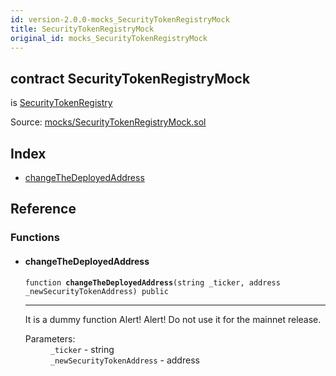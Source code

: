 ```yaml
---
id: version-2.0.0-mocks_SecurityTokenRegistryMock
title: SecurityTokenRegistryMock
original_id: mocks_SecurityTokenRegistryMock
---
```


<div class="contract-doc"><div class="contract"><h2 class="contract-header"><span class="contract-kind">contract</span> SecurityTokenRegistryMock</h2><p class="base-contracts"><span>is</span> <a href="SecurityTokenRegistry.html">SecurityTokenRegistry</a></p><div class="source">Source: <a href="git+https://github.com/PolymathNetwork/polymath-core/blob/v1.4.0/contracts/mocks/SecurityTokenRegistryMock.sol" target="_blank">mocks/SecurityTokenRegistryMock.sol</a></div></div><div class="index"><h2>Index</h2><ul><li><a href="mocks_SecurityTokenRegistryMock.html#changeTheDeployedAddress">changeTheDeployedAddress</a></li></ul></div><div class="reference"><h2>Reference</h2><div class="functions"><h3>Functions</h3><ul><li><div class="item function"><span id="changeTheDeployedAddress" class="anchor-marker"></span><h4 class="name">changeTheDeployedAddress</h4><div class="body"><code class="signature">function <strong>changeTheDeployedAddress</strong><span>(string _ticker, address _newSecurityTokenAddress) </span><span>public </span></code><hr/><div class="description"><p>It is a dummy function Alert! Alert! Do not use it for the mainnet release.</p></div><dl><dt><span class="label-parameters">Parameters:</span></dt><dd><div><code>_ticker</code> - string</div><div><code>_newSecurityTokenAddress</code> - address</div></dd></dl></div></div></li></ul></div></div></div>
